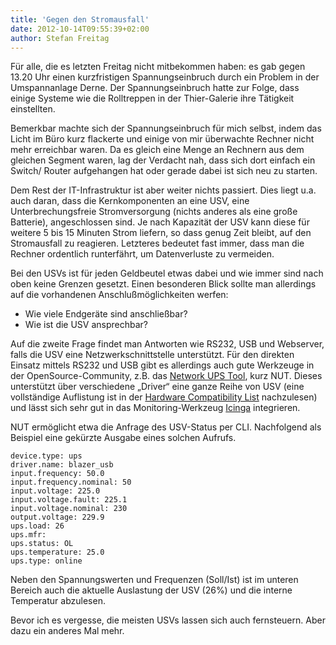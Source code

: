 ```yaml
---
title: 'Gegen den Stromausfall'
date: 2012-10-14T09:55:39+02:00
author: Stefan Freitag
---
```


Für alle, die es letzten Freitag nicht mitbekommen haben: es gab gegen 13.20 Uhr
einen kurzfristigen Spannungseinbruch durch ein Problem in der Umspannanlage
Derne. Der Spannungseinbruch hatte zur Folge, dass einige Systeme wie die
Rolltreppen in der Thier-Galerie ihre Tätigkeit einstellten.

Bemerkbar machte sich der Spannungseinbruch für mich selbst, indem das Licht im
Büro kurz flackerte und einige von mir überwachte Rechner nicht mehr erreichbar
waren. Da es gleich eine Menge an Rechnern aus dem gleichen Segment waren, lag
der Verdacht nah, dass sich dort einfach ein Switch/ Router aufgehangen hat oder
gerade dabei ist sich neu zu starten.

Dem Rest der IT-Infrastruktur ist aber weiter nichts passiert. Dies liegt u.a.
auch daran, dass die Kernkomponenten an eine USV, eine Unterbrechungsfreie
Stromversorgung (nichts anderes als eine große Batterie), angeschlossen sind. Je
nach Kapazität der USV kann diese für weitere 5 bis 15 Minuten Strom liefern, so
dass genug Zeit bleibt, auf den Stromausfall zu reagieren. Letzteres bedeutet
fast immer, dass man die Rechner ordentlich runterfährt, um Datenverluste zu
vermeiden.

Bei den USVs ist für jeden Geldbeutel etwas dabei und wie immer sind nach oben
keine Grenzen gesetzt. Einen besonderen Blick sollte man allerdings auf die
vorhandenen Anschlußmöglichkeiten werfen:

- Wie viele Endgeräte sind anschließbar?
- Wie ist die USV ansprechbar?

Auf die zweite Frage findet man Antworten wie RS232, USB und Webserver, falls
die USV eine Netzwerkschnittstelle unterstützt. Für den direkten Einsatz mittels
RS232 und USB gibt es allerdings auch gute Werkzeuge in der
OpenSource-Community, z.B. das [Network UPS
Tool](http://www.networkupstools.org/), kurz NUT. Dieses unterstützt über
verschiedene &#8222;Driver&#8220; eine ganze Reihe von USV (eine vollständige
Auflistung ist in der [Hardware Compatibility
List](http://www.networkupstools.org/stable-hcl.html) nachzulesen) und lässt
sich sehr gut in das Monitoring-Werkzeug [Icinga](https://www.icinga.org/)
integrieren.

NUT ermöglicht etwa die Anfrage des USV-Status per CLI. Nachfolgend als Beispiel
eine gekürzte Ausgabe eines solchen Aufrufs.

```shell
device.type: ups
driver.name: blazer_usb
input.frequency: 50.0
input.frequency.nominal: 50
input.voltage: 225.0
input.voltage.fault: 225.1
input.voltage.nominal: 230
output.voltage: 229.9
ups.load: 26
ups.mfr: 
ups.status: OL
ups.temperature: 25.0
ups.type: online
```

Neben den Spannungswerten und Frequenzen (Soll/Ist) ist im unteren Bereich auch
die aktuelle Auslastung der USV (26%) und die interne Temperatur abzulesen.

Bevor ich es vergesse, die meisten USVs lassen sich auch fernsteuern. Aber dazu
ein anderes Mal mehr.
